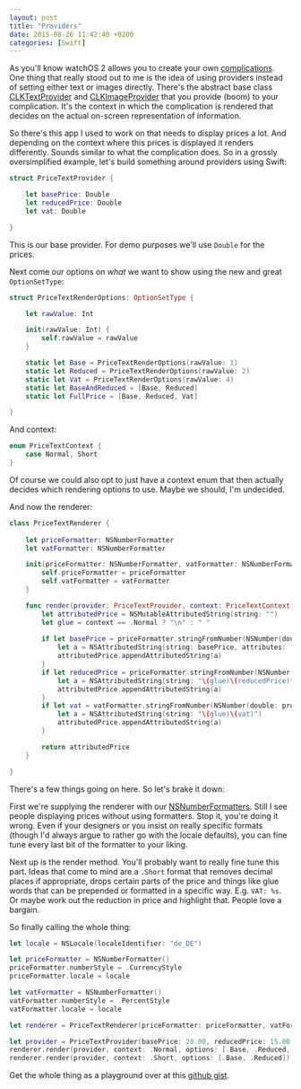 ```yaml
---
layout: post
title: "Providers"
date: 2015-08-26 11:42:40 +0200
categories: [Swift]
---
```


As you'll know watchOS 2 allows you to create your own [complications](https://developer.apple.com/library/prerelease/watchos/documentation/General/Conceptual/AppleWatch2TransitionGuide/CreatingaComplication.html#//apple_ref/doc/uid/TP40015234-CH10-SW1). One thing that really stood out to me is the idea of using providers instead of setting either text or images directly. There's the abstract base class [CLKTextProvider](https://developer.apple.com/library/prerelease/watchos/documentation/ClockKit/Reference/CLKTextProvider_class/index.html#//apple_ref/occ/cl/CLKTextProvider) and [CLKImageProvider](https://developer.apple.com/library/prerelease/watchos/documentation/ClockKit/Reference/CLKImageProvider_class/index.html#//apple_ref/occ/cl/CLKImageProvider) that you provide (boom) to your complication. It's the context in which the complication is rendered that decides on the actual on-screen representation of information.

So there's this app I used to work on that needs to display prices a lot. And depending on the context where this prices is displayed it renders differently. Sounds similar to what the complication does. So in a grossly oversimplified example, let's build something around providers using Swift:


```swift
struct PriceTextProvider {

    let basePrice: Double
    let reducedPrice: Double
    let vat: Double

}
```

This is our base provider. For demo purposes we'll use `Double` for the prices.

Next come our options on _what_ we want to show using the new and great `OptionSetType`:

```swift
struct PriceTextRenderOptions: OptionSetType {

    let rawValue: Int

    init(rawValue: Int) {
        self.rawValue = rawValue
    }

    static let Base = PriceTextRenderOptions(rawValue: 1)
    static let Reduced = PriceTextRenderOptions(rawValue: 2)
    static let Vat = PriceTextRenderOptions(rawValue: 4)
    static let BaseAndReduced = [Base, Reduced]
    static let FullPrice = [Base, Reduced, Vat]

}
```

And context:

```swift
enum PriceTextContext {
    case Normal, Short
}
```

Of course we could also opt to just have a context enum that then actually decides which rendering options to use. Maybe we should, I'm undecided.

And now the renderer:

```swift
class PriceTextRenderer {
    
    let priceFormatter: NSNumberFormatter
    let vatFormatter: NSNumberFormatter

    init(priceFormatter: NSNumberFormatter, vatFormatter: NSNumberFormatter) {
        self.priceFormatter = priceFormatter
        self.vatFormatter = vatFormatter
    }

    func render(provider: PriceTextProvider, context: PriceTextContext, options: PriceTextRenderOptions) -> NSAttributedString {
        let attributedPrice = NSMutableAttributedString(string: "")
        let glue = context == .Normal ? "\n" : " "
        
        if let basePrice = priceFormatter.stringFromNumber(NSNumber(double: provider.basePrice)) where options.contains(.Base) {
            let a = NSAttributedString(string: basePrice, attributes: [NSForegroundColorAttributeName: UIColor.greenColor()])
            attributedPrice.appendAttributedString(a)
        }
        if let reducedPrice = priceFormatter.stringFromNumber(NSNumber(double: provider.reducedPrice)) where options.contains(.Reduced) {
            let a = NSAttributedString(string: "\(glue)\(reducedPrice)", attributes: [NSForegroundColorAttributeName: UIColor.redColor()])
            attributedPrice.appendAttributedString(a)
        }
        if let vat = vatFormatter.stringFromNumber(NSNumber(double: provider.vat)) where options.contains(.Vat) {
            let a = NSAttributedString(string: "\(glue)\(vat)")
            attributedPrice.appendAttributedString(a)
        }

        return attributedPrice
    }

}
```

There's a few things going on here. So let's brake it down:

First we're supplying the renderer with our [NSNumberFormatters](https://developer.apple.com/library/ios/documentation/Cocoa/Reference/Foundation/Classes/NSNumberFormatter_Class/). Still I see people displaying prices without using formatters. Stop it, you're doing it wrong. Even if your designers or you insist on really specific formats (though I'd always argue to rather go with the locale defaults), you can fine tune every last bit of the formatter to your liking.

Next up is the render method. You'll probably want to really fine tune this part. Ideas that come to mind are a `.Short` format that removes decimal places if appropriate, drops certain parts of the price and things like glue words that can be prepended or formatted in a specific way. E.g. `VAT: %s`. Or maybe work out the reduction in price and highlight that. People love a bargain.

So finally calling the whole thing:

```swift
let locale = NSLocale(localeIdentifier: "de_DE")

let priceFormatter = NSNumberFormatter()
priceFormatter.numberStyle = .CurrencyStyle
priceFormatter.locale = locale

let vatFormatter = NSNumberFormatter()
vatFormatter.numberStyle = .PercentStyle
vatFormatter.locale = locale

let renderer = PriceTextRenderer(priceFormatter: priceFormatter, vatFormatter: vatFormatter)

let provider = PriceTextProvider(basePrice: 20.00, reducedPrice: 15.00, vat: 0.19)
renderer.render(provider, context: .Normal, options: [.Base, .Reduced, .Vat])
renderer.render(provider, context: .Short, options: [.Base, .Reduced])
```

Get the whole thing as a playground over at this [github gist](https://gist.github.com/JanGorman/2a28acc110c8c9f38993).